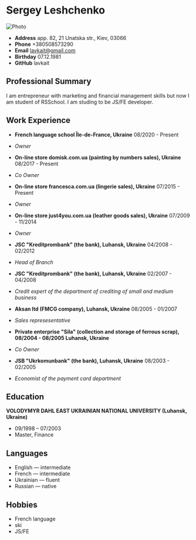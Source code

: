 # **Sergey Leshchenko**
![Photo](https://drive.google.com/file/d/1VWayQI_9oFz2FxubZuV59kBFpS5qCxUn/view)

* **Address** app. 82, 21 Unatska str., Kiev, 03066
* **Phone** +380508573290 
* **Email** lavkait@gmail.com 
* **Birthday** 07.12.1981 
* **GitHub** lavkait

## Professional Summary
I am entrepreneur with marketing and financial management skills but now I am student of RSSchool. I am studing to be JS/FE developer.  


## **Work Experience**

* **French language school Île-de-France, Ukraine**                                 08/2020 - Present 
* *Owner* 

* **On-line store domisk.com.ua (painting by numbers sales), Ukraine**              08/2017 - Present    
* *Co Owner* 

* **On-line store francesca.com.ua (lingerie sales), Ukraine**                      07/2015 - Present 
* *Owner*

* **On-line store just4you.com.ua (leather goods sales), Ukraine**                  07/2009 - 11/2014 
* *Owner* 

* **JSC "Kreditprombank" (the bank), Luhansk, Ukraine**                             04/2008 - 02/2012 
* *Head of Branch* 

* **JSC "Kreditprombank" (the bank), Luhansk, Ukraine**                             02/2007 - 04/2008 
* *Credit expert of the department of crediting of small and medium business* 

* **Aksan ltd (FMCG company), Luhansk, Ukraine**                                    08/2005 - 01/2007 
* *Sales represesentative* 

* **Private enterprise "Sila" (collection and storage of ferrous scrap),            08/2004 - 08/2005 
Luhansk, Ukraine** 
* *Co Owner* 

* **JSB "Ukrkomunbank" (the bank), Luhansk, Ukraine**                               08/2003 - 02/2005 
* *Economist of the payment card department* 

## Education
**VOLODYMYR DAHL EAST UKRAINIAN NATIONAL UNIVERSITY (Luhansk, Ukraine)** 
* 09/1998 – 07/2003 
* Master, Finance 

## Languages
* English — intermediate
* French — intermediate 
* Ukrainian — fluent
* Russian — native 

## Hobbies
* French language 
* ski 
* JS/FE